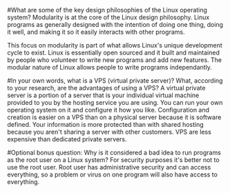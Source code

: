 #What are some of the key design philosophies of the Linux operating system?
Modularity is at the core of the Linux design philosophy. Linux programs as generally designed with the intention of doing one thing, doing it well, and making it so it easily interacts with other programs.

This focus on modularity is part of what allows Linux's unique development cycle to exist. Linux is essentially open sourced and it built and maintained by people who volunteer to write new programs and add new features. The modular nature of Linux allows people to write programs independantly.

#In your own words, what is a VPS (virtual private server)? What, according to your research, are the advantages of using a VPS?
A virtual private server is a portion of a server that is your individual virtual machine provided to you by the hosting service you are using. You can run your own operating system on it and configure it how you like. Configuration and creation is easier on a VPS than on a physical server because it is software defined. Your information is more protected than with shared hosting because you aren't sharing a server with other customers. VPS are less expensive than dedicated private servers.


#Optional bonus question: Why is it considered a bad idea to run programs as the root user on a Linux system?
For security purposes it's better not to use the root user. Root user has administrative security and can access everything, so a problem or virus on one program will also have access to everything.
